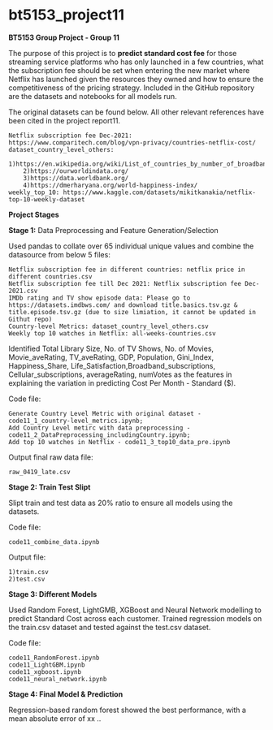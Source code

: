 # bt5153_project11
**BT5153 Group Project - Group 11**

The purpose of this project is to **predict standard cost fee** for those streaming service platforms who has only launched in a few countries, what the subscription fee should be set when entering the new market where Netflix has launched given the resources they owned and how to ensure the competitiveness of the pricing strategy. Included in the GitHub repository are the datasets and notebooks for all models run.

The original datasets can be found below. All other relevant references have been cited in the project report11.

	Netflix subscription fee Dec-2021: https://www.comparitech.com/blog/vpn-privacy/countries-netflix-cost/
	dataset_country_level_others: 
		1)https://en.wikipedia.org/wiki/List_of_countries_by_number_of_broadband_Internet_subscriptions 
		2)https://ourworldindata.org/ 
		3)https://data.worldbank.org/ 
		4)https://dmerharyana.org/world-happiness-index/ 
	weekly_top_10: https://www.kaggle.com/datasets/mikitkanakia/netflix-top-10-weekly-dataset



**Project Stages**

**Stage 1:** Data Preprocessing and Feature Generation/Selection

Used pandas to collate over 65 individual unique values and combine the datasource from below 5 files: 

    Netflix subscription fee in different countries: netflix price in different countries.csv 
    Netflix subscription fee till Dec 2021: Netflix subscription fee Dec-2021.csv
    IMDb rating and TV show episode data: Please go to https://datasets.imdbws.com/ and download title.basics.tsv.gz & title.episode.tsv.gz (due to size limiation, it cannot be updated in Githut repo)
    Country-level Metrics: dataset_country_level_others.csv
    Weekly top 10 watches in Netflix: all-weeks-countries.csv

Identified Total Library Size, No. of TV Shows, No. of Movies, Movie_aveRating, TV_aveRating, GDP, Population, Gini_Index, Happiness_Share, Life_Satisfaction,Broadband_subscriptions, Cellular_subscriptions, averageRating, numVotes as the features in explaining the variation in predicting Cost Per Month - Standard ($).

Code file: 

	Generate Country Level Metric with original dataset - code11_1_country-level_metrics.ipynb;
	Add Country Level metirc with data preprocessing - code11_2_DataPreprocessing_includingCountry.ipynb;
	Add top 10 watches in Netflix - code11_3_top10_data_pre.ipynb


Output final raw data file:

	raw_0419_late.csv


**Stage 2: Train Test Slipt**

Slipt train and test data as 20% ratio to ensure all models using the datasets. 

Code file: 

	code11_combine_data.ipynb

Output file: 

	1)train.csv  
	2)test.csv


**Stage 3: Different Models**

Used Random Forest, LightGMB, XGBoost and Neural Network modelling to predict Standard Cost across each customer.
Trained regression models on the train.csv dataset and tested against the test.csv dataset.


Code file: 

	code11_RandomForest.ipynb
	code11_LightGBM.ipynb
	code11_xgboost.ipynb
	code11_neural_network.ipynb
	



**Stage 4: Final Model & Prediction**

Regression-based random forest showed the best performance, with a mean absolute error of xx ..



